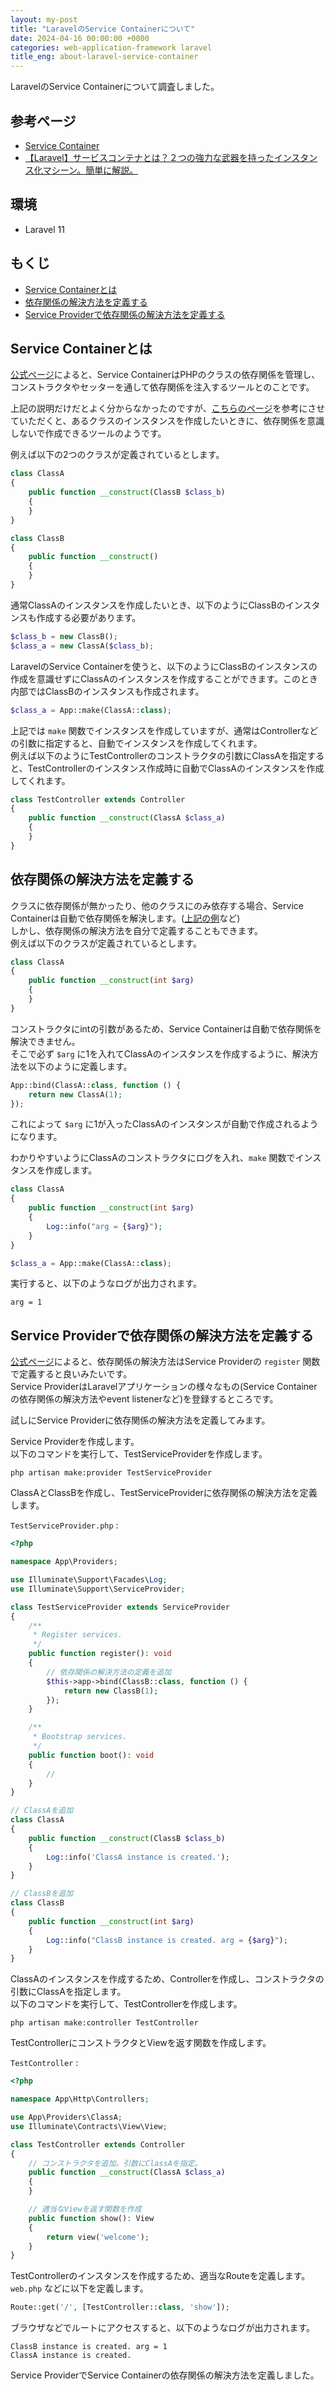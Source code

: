 ```yaml
---
layout: my-post
title: "LaravelのService Containerについて"
date: 2024-04-16 00:00:00 +0000
categories: web-application-framework laravel
title_eng: about-laravel-service-container
---
```


LaravelのService Containerについて調査しました。

## 参考ページ
- [Service Container](https://laravel.com/docs/11.x/container)
- [【Laravel】サービスコンテナとは？２つの強力な武器を持ったインスタンス化マシーン。簡単に解説。](https://qiita.com/minato-naka/items/afa4b930a2afac23261b)

## 環境
- Laravel 11

## もくじ
- [Service Containerとは](#service-containerとは)
- [依存関係の解決方法を定義する](#依存関係の解決方法を定義する)
- [Service Providerで依存関係の解決方法を定義する](#service-providerで依存関係の解決方法を定義する)

## Service Containerとは
[公式ページ](https://laravel.com/docs/11.x/container)によると、Service ContainerはPHPのクラスの依存関係を管理し、コンストラクタやセッターを通して依存関係を注入するツールとのことです。

上記の説明だけだとよく分からなかったのですが、[こちらのページ](https://qiita.com/minato-naka/items/afa4b930a2afac23261b)を参考にさせていただくと、あるクラスのインスタンスを作成したいときに、依存関係を意識しないで作成できるツールのようです。

例えば以下の2つのクラスが定義されているとします。
```php
class ClassA
{
    public function __construct(ClassB $class_b)
    {
    }
}

class ClassB
{
    public function __construct()
    {
    }
}
```
通常ClassAのインスタンスを作成したいとき、以下のようにClassBのインスタンスも作成する必要があります。
```php
$class_b = new ClassB();
$class_a = new ClassA($class_b);
```
LaravelのService Containerを使うと、以下のようにClassBのインスタンスの作成を意識せずにClassAのインスタンスを作成することができます。このとき内部ではClassBのインスタンスも作成されます。
```php
$class_a = App::make(ClassA::class);
```
上記では `make` 関数でインスタンスを作成していますが、通常はControllerなどの引数に指定すると、自動でインスタンスを作成してくれます。  
例えば以下のようにTestControllerのコンストラクタの引数にClassAを指定すると、TestControllerのインスタンス作成時に自動でClassAのインスタンスを作成してくれます。 
```php
class TestController extends Controller
{
    public function __construct(ClassA $class_a)
    {
    }
}
```

## 依存関係の解決方法を定義する
クラスに依存関係が無かったり、他のクラスにのみ依存する場合、Service Containerは自動で依存関係を解決します。([上記の例](#service-containerとは)など)  
しかし、依存関係の解決方法を自分で定義することもできます。  
例えば以下のクラスが定義されているとします。
```php
class ClassA
{
    public function __construct(int $arg)
    {
    }
}
```
コンストラクタにintの引数があるため、Service Containerは自動で依存関係を解決できません。  
そこで必ず `$arg` に1を入れてClassAのインスタンスを作成するように、解決方法を以下のように定義します。
```php
App::bind(ClassA::class, function () {
    return new ClassA(1);
});
```
これによって `$arg` に1が入ったClassAのインスタンスが自動で作成されるようになります。  

わかりやすいようにClassAのコンストラクタにログを入れ、`make` 関数でインスタンスを作成します。
```php
class ClassA
{
    public function __construct(int $arg)
    {
        Log::info("arg = {$arg}");
    }
}
```
```php
$class_a = App::make(ClassA::class);
```
実行すると、以下のようなログが出力されます。
```
arg = 1
```

## Service Providerで依存関係の解決方法を定義する
[公式ページ](https://laravel.com/docs/11.x/providers)によると、依存関係の解決方法はService Providerの `register` 関数で定義すると良いみたいです。  
Service ProviderはLaravelアプリケーションの様々なもの(Service Containerの依存関係の解決方法やevent listenerなど)を登録するところです。

試しにService Providerに依存関係の解決方法を定義してみます。  

Service Providerを作成します。  
以下のコマンドを実行して、TestServiceProviderを作成します。
```
php artisan make:provider TestServiceProvider
```
ClassAとClassBを作成し、TestServiceProviderに依存関係の解決方法を定義します。

`TestServiceProvider.php` :
```php
<?php

namespace App\Providers;

use Illuminate\Support\Facades\Log;
use Illuminate\Support\ServiceProvider;

class TestServiceProvider extends ServiceProvider
{
    /**
     * Register services.
     */
    public function register(): void
    {
        // 依存関係の解決方法の定義を追加
        $this->app->bind(ClassB::class, function () {
            return new ClassB(1);
        });
    }

    /**
     * Bootstrap services.
     */
    public function boot(): void
    {
        //
    }
}

// ClassAを追加
class ClassA
{
    public function __construct(ClassB $class_b)
    {
        Log::info('ClassA instance is created.');
    }
}

// ClassBを追加
class ClassB
{
    public function __construct(int $arg)
    {
        Log::info("ClassB instance is created. arg = {$arg}");
    }
}
```

ClassAのインスタンスを作成するため、Controllerを作成し、コンストラクタの引数にClassAを指定します。  
以下のコマンドを実行して、TestControllerを作成します。
```
php artisan make:controller TestController
```
TestControllerにコンストラクタとViewを返す関数を作成します。

`TestController` :
```php
<?php

namespace App\Http\Controllers;

use App\Providers\ClassA;
use Illuminate\Contracts\View\View;

class TestController extends Controller
{
    // コンストラクタを追加。引数にClassAを指定。
    public function __construct(ClassA $class_a)
    {
    }

    // 適当なViewを返す関数を作成
    public function show(): View
    {
        return view('welcome');
    }
}
```
TestControllerのインスタンスを作成するため、適当なRouteを定義します。  
`web.php` などに以下を定義します。
```php
Route::get('/', [TestController::class, 'show']);
```
ブラウザなどでルートにアクセスすると、以下のようなログが出力されます。
```
ClassB instance is created. arg = 1
ClassA instance is created.
```
Service ProviderでService Containerの依存関係の解決方法を定義しました。